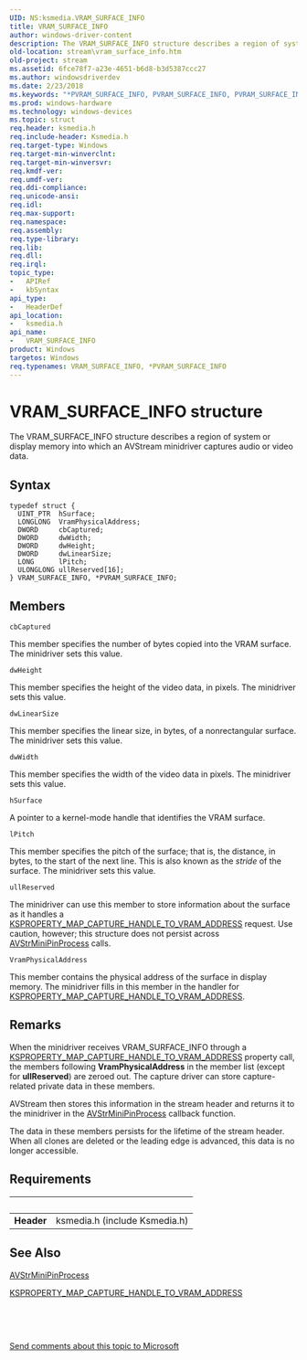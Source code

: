 ```yaml
---
UID: NS:ksmedia.VRAM_SURFACE_INFO
title: VRAM_SURFACE_INFO
author: windows-driver-content
description: The VRAM_SURFACE_INFO structure describes a region of system or display memory into which an AVStream minidriver captures audio or video data.
old-location: stream\vram_surface_info.htm
old-project: stream
ms.assetid: 6fce78f7-a23e-4651-b6d8-b3d5387ccc27
ms.author: windowsdriverdev
ms.date: 2/23/2018
ms.keywords: "*PVRAM_SURFACE_INFO, PVRAM_SURFACE_INFO, PVRAM_SURFACE_INFO structure pointer [Streaming Media Devices], VRAM_SURFACE_INFO, VRAM_SURFACE_INFO structure [Streaming Media Devices], avstruct_ac2ca5de-0eea-453b-b3fd-79874fd2242a.xml, ksmedia/PVRAM_SURFACE_INFO, ksmedia/VRAM_SURFACE_INFO, stream.vram_surface_info"
ms.prod: windows-hardware
ms.technology: windows-devices
ms.topic: struct
req.header: ksmedia.h
req.include-header: Ksmedia.h
req.target-type: Windows
req.target-min-winverclnt: 
req.target-min-winversvr: 
req.kmdf-ver: 
req.umdf-ver: 
req.ddi-compliance: 
req.unicode-ansi: 
req.idl: 
req.max-support: 
req.namespace: 
req.assembly: 
req.type-library: 
req.lib: 
req.dll: 
req.irql: 
topic_type:
-	APIRef
-	kbSyntax
api_type:
-	HeaderDef
api_location:
-	ksmedia.h
api_name:
-	VRAM_SURFACE_INFO
product: Windows
targetos: Windows
req.typenames: VRAM_SURFACE_INFO, *PVRAM_SURFACE_INFO
---
```


# VRAM_SURFACE_INFO structure
The VRAM_SURFACE_INFO structure describes a region of system or display memory into which an AVStream minidriver captures audio or video data.

## Syntax
````
typedef struct {
  UINT_PTR  hSurface;
  LONGLONG  VramPhysicalAddress;
  DWORD     cbCaptured;
  DWORD     dwWidth;
  DWORD     dwHeight;
  DWORD     dwLinearSize;
  LONG      lPitch;
  ULONGLONG ullReserved[16];
} VRAM_SURFACE_INFO, *PVRAM_SURFACE_INFO;
````

## Members


`cbCaptured`

This member specifies the number of bytes copied into the VRAM surface. The minidriver sets this value.

`dwHeight`

This member specifies the height of the video data, in pixels. The minidriver sets this value.

`dwLinearSize`

This member specifies the linear size, in bytes, of a nonrectangular surface. The minidriver sets this value.

`dwWidth`

This member specifies the width of the video data in pixels. The minidriver sets this value.

`hSurface`

A pointer to a kernel-mode handle that identifies the VRAM surface.

`lPitch`

This member specifies the pitch of the surface; that is, the distance, in bytes, to the start of the next line. This is also known as the <i>stride</i> of the surface. The minidriver sets this value.

`ullReserved`

The minidriver can use this member to store information about the surface as it handles a <a href="https://msdn.microsoft.com/library/windows/hardware/ff565177">KSPROPERTY_MAP_CAPTURE_HANDLE_TO_VRAM_ADDRESS</a> request. Use caution, however; this structure does not persist across <a href="..\ks\nc-ks-pfnkspin.md">AVStrMiniPinProcess</a> calls.

`VramPhysicalAddress`

This member contains the physical address of the surface in display memory. The minidriver fills in this member in the handler for <a href="https://msdn.microsoft.com/library/windows/hardware/ff565177">KSPROPERTY_MAP_CAPTURE_HANDLE_TO_VRAM_ADDRESS</a>.

## Remarks
When the minidriver receives VRAM_SURFACE_INFO through a <a href="https://msdn.microsoft.com/library/windows/hardware/ff565177">KSPROPERTY_MAP_CAPTURE_HANDLE_TO_VRAM_ADDRESS</a> property call, the members following <b>VramPhysicalAddress</b> in the member list (except for <b>ullReserved</b>) are zeroed out. The capture driver can store capture-related private data in these members.

AVStream then stores this information in the stream header and returns it to the minidriver in the <a href="..\ks\nc-ks-pfnkspin.md">AVStrMiniPinProcess</a> callback function.

The data in these members persists for the lifetime of the stream header. When all clones are deleted or the leading edge is advanced, this data is no longer accessible.

## Requirements
| &nbsp; | &nbsp; |
| ---- |:---- |
| **Header** | ksmedia.h (include Ksmedia.h) |

## See Also

<a href="..\ks\nc-ks-pfnkspin.md">AVStrMiniPinProcess</a>



<a href="https://msdn.microsoft.com/library/windows/hardware/ff565177">KSPROPERTY_MAP_CAPTURE_HANDLE_TO_VRAM_ADDRESS</a>



 

 

<a href="mailto:wsddocfb@microsoft.com?subject=Documentation%20feedback [stream\stream]:%20VRAM_SURFACE_INFO structure%20 RELEASE:%20(2/23/2018)&amp;body=%0A%0APRIVACY STATEMENT%0A%0AWe use your feedback to improve the documentation. We don't use your email address for any other purpose, and we'll remove your email address from our system after the issue that you're reporting is fixed. While we're working to fix this issue, we might send you an email message to ask for more info. Later, we might also send you an email message to let you know that we've addressed your feedback.%0A%0AFor more info about Microsoft's privacy policy, see http://privacy.microsoft.com/en-us/default.aspx." title="Send comments about this topic to Microsoft">Send comments about this topic to Microsoft</a>